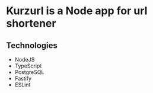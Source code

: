 # Kurzurl is a Node app for url shortener

## Technologies

- NodeJS
- TypeScript
- PostgreSQL
- Fastify
- ESLint
